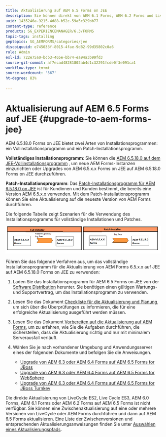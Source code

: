 ```yaml
---
title: Aktualisierung auf AEM 6.5 Forms on JEE
description: Sie können direkt von AEM 6.1 Forms, AEM 6.2 Forms und LiveCycle ES4 SP1 auf AEM 6.3 Forms aktualisieren.
uuid: 1435246a-9215-4d88-b52c-59a5c329bb77
content-type: reference
products: SG_EXPERIENCEMANAGER/6.3/FORMS
topic-tags: installing
geptopics: SG_AEMFORMS/categories/jee
discoiquuid: e745033f-8015-4fae-9d82-99d35802c0a6
role: Admin
exl-id: 722e75a0-bcb3-465e-bb74-ea94a3b99fd3
source-git-commit: af7ecad48281802ab4d1c32291fcde0f3e091ca1
workflow-type: tm+mt
source-wordcount: '367'
ht-degree: 83%

---
```


# Aktualisierung auf AEM 6.5 Forms auf JEE {#upgrade-to-aem-forms-jee}

AEM 6.5.18.0 Forms on JEE bietet zwei Arten von Installationsprogrammen: ein Vollinstallationsprogramm und ein Patch-Installationsprogramm.

**Vollständiges Installationsprogramm**: Sie können die [AEM 6.5.18.0 auf dem JEE-Vollinstallationsprogramm](https://experienceleague.adobe.com/docs/experience-manager-release-information/aem-release-updates/forms-updates/aem-forms-releases.html?lang=de) , um neue AEM Forms-Instanzen einzurichten oder Upgrades von AEM 6.5.x.x Forms on JEE auf AEM 6.5.18.0 Forms on JEE durchzuführen.

**Patch-Installationsprogramm**: Das [Patch-Installationsprogramm für AEM 6.5.18.0 on JEE](https://experienceleague.adobe.com/docs/experience-manager-release-information/aem-release-updates/forms-updates/aem-forms-releases.html?lang=de) ist für Kundinnen und Kunden bestimmt, die bereits eine Version AEM 6.5.x.x verwenden. Mit dem Patch-Installationsprogramm können Sie eine Aktualisierung auf die neueste Version von AEM Forms durchführen.

Die folgende Tabelle zeigt Szenarien für die Verwendung des Installationsprogramms für vollständige Installationen und Patches.

![Vollständiges Installationsszenario und Patch-Installationsprogramm](assets/full-and-patch-installer.png)

Führen Sie das folgende Verfahren aus, um das vollständige Installationsprogramm für die Aktualisierung von AEM Forms 6.5.x.x auf JEE auf AEM 6.5.18.0 Forms on JEE zu verwenden:

1. Laden Sie das Installationsprogramm für AEM 6.5 Forms on JEE von der [Software Distribution](https://experience.adobe.com/#/downloads/content/software-distribution/en/aem.html) herunter. Sie benötigen einen gültigen Wartungs- und Supportvertrag, um das Installationsprogramm zu verwenden.
1. Lesen Sie das Dokument [Checkliste für die Aktualisierung und Planung](https://www.adobe.com/go/learn_aemforms_upgrade_checklist_65_de), um sich über die Überprüfungen zu informieren, die für eine erfolgreiche Aktualisierung ausgeführt werden müssen.
1. Lesen Sie das Dokument [Vorbereiten auf die Aktualisierung auf AEM Forms](https://www.adobe.com/go/learn_aemforms_prepareupgrade_65_de), um zu erfahren, wie Sie die Aufgaben durchführen, die sicherstellen, dass die Aktualisierung richtig und nur mit minimalem Serverausfall verläuft.
1. Wählen Sie je nach vorhandener Umgebung und Anwendungsserver eines der folgenden Dokumente und befolgen Sie die Anweisungen.

   * [Upgrade von AEM 6.3 oder AEM 6.4 Forms auf AEM 6.5 Forms for JBoss ](https://www.adobe.com/go/learn_aemforms_upgradeJBoss_65_de)
   * [Upgrade von AEM 6.3 oder AEM 6.4 Forms auf AEM 6.5 Forms for WebSphere](https://www.adobe.com/go/learn_aemforms_upgradeWebSphere_65_de)
   * [Upgrade von AEM 6.3 oder AEM 6.4 Forms auf AEM 6.5 Forms for JBoss Turnkey](https://www.adobe.com/go/learn_aemforms_upgradeTurnkey_65_de)

Die direkte Aktualisierung von LiveCycle ES2, Live Cycle ES3, AEM 6.0 Forms, AEM 6.1 Forms oder AEM 6.2 Forms auf AEM 6.5 Forms ist nicht verfügbar. Sie können eine Zwischenaktualisierung auf eine oder mehrere Versionen von LiveCycle oder AEM Forms durchführen und dann auf AEM 6.5 Forms aktualisieren. Eine Liste der Zwischenversionen und entsprechenden Aktualisierungsanweisungen finden Sie unter [Auswählen eines Aktualisierungspfads](upgrade.md).
